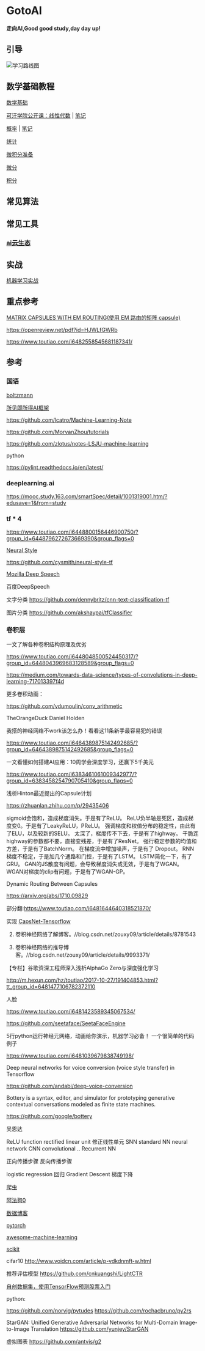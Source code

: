# GotoAI

**走向AI,Good good study,day day up!**

## 引导

![学习路线图](http://p3.pstatp.com/large/4ad70000049b367b2101)

## 数学基础教程

[数学基础](./数学基础.md)

[可汗学院公开课：线性代数](http://open.163.com/special/Khan/linearalgebra.html) | [笔记](./线性代数.md)

[概率](http://open.163.com/special/Khan/probability.html) | [笔记](./概率.md)

[统计](http://open.163.com/special/Khan/khstatistics.html)

[微积分准备](http://open.163.com/special/Khan/precalculus.html)

[微分](http://open.163.com/special/Khan/differential.html)

[积分](http://open.163.com/movie/2017/5/K/0/MCIM9UCLC_MCIO21CK0.html)

## 常见算法

## 常见工具

### [ai云生态](./aioncloud.md)

## 实战

[机器学习实战](https://github.com/apachecn/MachineLearning)

## 重点参考

[MATRIX CAPSULES WITH EM ROUTING(使用 EM 路由的矩阵 capsule)](https://openreview.net/pdf?id=HJWLfGWRb)

https://openreview.net/pdf?id=HJWLfGWRb

https://www.toutiao.com/i6482558545681187341/

## 参考

### 国语

[boltzmann](https://github.com/monsta-hd/boltzmann-machines)

[所见即所得AI框架](https://github.com/MrNothing/AI-Blocks)

<https://github.com/lcatro/Machine-Learning-Note>

<https://github.com/MorvanZhou/tutorials>

<https://github.com/zlotus/notes-LSJU-machine-learning>

python

<https://pylint.readthedocs.io/en/latest/>

### deeplearning.ai

<https://mooc.study.163.com/smartSpec/detail/1001319001.htm/?edusave=1&from=study>

### tf * 4

<https://www.toutiao.com/i6448800156446900750/?group_id=6448796272673669390&group_flags=0>

[Neural Style](https://github.com/jcjohnson/neural-style)

<https://github.com/cysmith/neural-style-tf>

[Mozilla Deep Speech](https://github.com/mozilla/DeepSpeech)

百度DeepSpeech

文字分类 https://github.com/dennybritz/cnn-text-classification-tf

图片分类 https://github.com/akshaypai/tfClassifier

### 卷积层

一文了解各种卷积结构原理及优劣

https://www.toutiao.com/i6448048500524450317/?group_id=6448043969683128589&group_flags=0

https://medium.com/towards-data-science/types-of-convolutions-in-deep-learning-717013397f4d

更多卷积动画：

https://github.com/vdumoulin/conv_arithmetic

TheOrangeDuck Daniel Holden

我搭的神经网络不work该怎么办！看看这11条新手最容易犯的错误

https://www.toutiao.com/i6464389875142492685/?group_id=6464389875142492685&group_flags=0

一文看懂如何搭建AI应用：10周学会深度学习，还赢下5千美元

https://www.toutiao.com/i6383461061009342977/?group_id=6383458254790705410&group_flags=0

浅析Hinton最近提出的Capsule计划

https://zhuanlan.zhihu.com/p/29435406

  sigmoid会饱和，造成梯度消失。于是有了ReLU。
  ReLU负半轴是死区，造成梯度变0。于是有了LeakyReLU，PReLU。
  强调梯度和权值分布的稳定性，由此有了ELU，以及较新的SELU。
  太深了，梯度传不下去，于是有了highway。
  干脆连highway的参数都不要，直接变残差，于是有了ResNet。
  强行稳定参数的均值和方差，于是有了BatchNorm。
  在梯度流中增加噪声，于是有了 Dropout。
  RNN梯度不稳定，于是加几个通路和门控，于是有了LSTM。
  LSTM简化一下，有了GRU。
  GAN的JS散度有问题，会导致梯度消失或无效，于是有了WGAN。
  WGAN对梯度的clip有问题，于是有了WGAN-GP。

Dynamic Routing Between Capsules

https://arxiv.org/abs/1710.09829

部分翻:https://www.toutiao.com/i6481644640318521870/

实现 [CapsNet-Tensorflow](https://github.com/naturomics/CapsNet-Tensorflow)

2. 卷积神经网络了解博客。//blog.csdn.net/zouxy09/article/details/8781543

3. 卷积神经网络的推导博客。//blog.csdn.net/zouxy09/article/details/9993371/

【专栏】谷歌资深工程师深入浅析AlphaGo Zero与深度强化学习

http://m.hexun.com/hz/toutiao/2017-10-27/191404853.html?tt_group_id=6481477106782372110

人脸

https://www.toutiao.com/i6481423589345067534/

https://github.com/seetaface/SeetaFaceEngine

5行python运行神经元网络，动画给你演示，机器学习必备！  一个很简单的代码例子

https://www.toutiao.com/i6481039679838749198/

Deep neural networks for voice conversion (voice style transfer) in Tensorflow

https://github.com/andabi/deep-voice-conversion

Bottery is a syntax, editor, and simulator for prototyping generative contextual conversations modeled as finite state machines.

https://github.com/google/bottery

吴恩达

ReLU function rectified linear unit 修正线性单元
SNN standard NN neural network
CNN convolutional ..
Recurrent NN

正向传播步骤
反向传播步骤

logistic  regression 回归
Gradient Descent 梯度下降

[爬虫](https://github.com/scrapy/scrapy)

[阿法狗0](https://github.com/rossumai/nochi)

[数据博客](https://github.com/rushter/data-science-blogs)

[pytorch](https://github.com/pytorch/pytorch)

[awesome-machine-learning](https://github.com/josephmisiti/awesome-machine-learning)

[scikit](https://github.com/scikit-learn/scikit-learn)

cifar10
http://www.voidcn.com/article/p-vdkdnmft-w.html



推荐评估模型
https://github.com/cnkuangshi/LightCTR

[自创数据集，使用TensorFlow预测股票入门](https://mp.weixin.qq.com/s/X7ISLRMy5cddpmO5mev4MA)

python:

  https://github.com/norvig/pytudes
  https://github.com/rochacbruno/py2rs

StarGAN: Unified Generative Adversarial Networks for Multi-Domain Image-to-Image Translation
https://github.com/yunjey/StarGAN

虚拟图表
https://github.com/antvis/g2